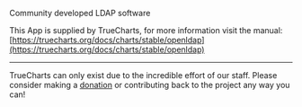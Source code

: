 Community developed LDAP software

This App is supplied by TrueCharts, for more information visit the manual: [https://truecharts.org/docs/charts/stable/openldap](https://truecharts.org/docs/charts/stable/openldap)

---

TrueCharts can only exist due to the incredible effort of our staff.
Please consider making a [donation](https://truecharts.org/docs/about/sponsor) or contributing back to the project any way you can!
